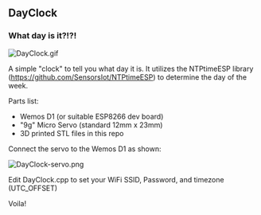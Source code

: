 ## DayClock
### What day is it?!?!

![DayClock.gif](https://github.com/phreakmonkey/DayClock/blob/master/artifacts/DayClock.gif?raw=true)

A simple "clock" to tell you what day it is.  It utilizes the NTPtimeESP library (https://github.com/SensorsIot/NTPtimeESP) to determine the day of the week.

Parts list:
  - Wemos D1 (or suitable ESP8266 dev board)
  - "9g" Micro Servo (standard 12mm x 23mm)
  - 3D printed STL files in this repo

Connect the servo to the Wemos D1 as shown:

![DayClock-servo.png](https://github.com/phreakmonkey/DayClock/blob/master/artifacts/DayClock-servo.png?raw=true)

Edit DayClock.cpp to set your WiFi SSID, Password, and timezone (UTC_OFFSET)

Voila!
